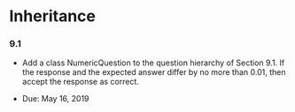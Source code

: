 # Inheritance
### 9.1

* Add a class NumericQuestion to the question hierarchy of Section 9.1.
If the response and the expected answer differ by no more than 0.01, then accept the response as correct.

* Due: May 16, 2019